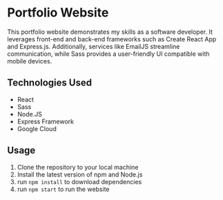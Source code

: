 # Portfolio Website

This portfolio website demonstrates my skills as a software developer. It leverages front-end and back-end frameworks such as Create React App and Express.js. Additionally, services like EmailJS streamline communication, while Sass provides a user-friendly UI compatible with mobile devices.

## Technologies Used

- React
- Sass
- Node.JS
- Express Framework
- Google Cloud
  
## Usage

1) Clone the repository to your local machine
2) Install the latest version of npm and Node.js
3) run ```npm install``` to download dependencies
4) run ```npm start``` to run the website
